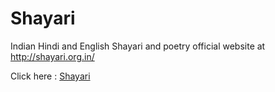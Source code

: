 Shayari
=======

Indian Hindi and English Shayari and poetry official website at http://shayari.org.in/

Click here : <a href="http://shayari.org.in">Shayari</a>

